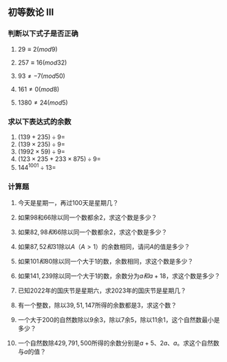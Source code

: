 ## 初等数论 Ⅲ

### 判断以下式子是否正确

1. $29≡2(mod 9)$​

2. $257≡16(mod 32)$

3. $93\neq-7(mod50)$

4. $161\neq0(mod8)$

5. $1380\neq24(mod5)$​

   

### 求以下表达式的余数

1. $(139+235)÷9=$​
2. $(139\times235)÷9=$​
3. $(1992\times59)÷9=$​
4. $(123\times235+233\times875)÷9=$​
5. $144^{1001}÷13=$



### 计算题

1. 今天是星期一，再过$100$天是星期几？







2. 如果$98$和$66$除以同一个数都余$2$，求这个数是多少？







3. 如果$82,98和66$除以同一个数都余$2$，求这个数是多少？







4. 如果$87,52和31$除以$A（A>1）$的余数相同，请问$A$的值是多少？







5. 如果$101和80$除以同一个大于$1$的数，余数相同，求这个数是多少？







6. 如果$141,239$除以同一个大于$1$的数，余数分为$a和a+18$，求这个数是多少？







7. 已知$2022$年的国庆节是星期六，求$2023$年的国庆节是星期几？







8. 有一个整数，除以$39,51,147$所得的余数都是$3$，求这个数？







9. 一个大于$200$的自然数除以$9$余$3$，除以$7$余$5$，除以$11$余$1$，这个自然数最小是多少？







10. 一个自然数除$429,791,500$所得的余数分别是$a+5、2a、a$。求这个自然数与$a$的值？
